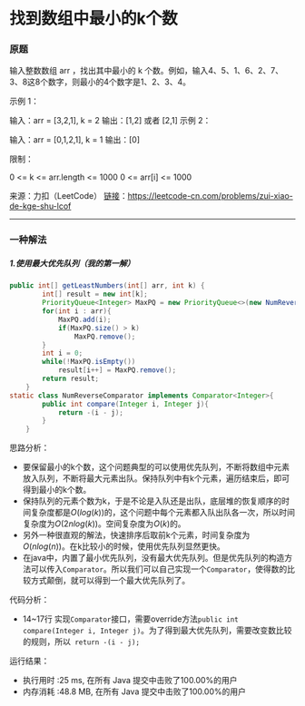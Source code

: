 # 找到数组中最小的k个数

### 原题

输入整数数组 arr ，找出其中最小的 k 个数。例如，输入4、5、1、6、2、7、3、8这8个数字，则最小的4个数字是1、2、3、4。

示例 1：

输入：arr = [3,2,1], k = 2
输出：[1,2] 或者 [2,1]
示例 2：

输入：arr = [0,1,2,1], k = 1
输出：[0]


限制：

0 <= k <= arr.length <= 1000
0 <= arr[i] <= 1000

来源：力扣（LeetCode）
[链接](https://leetcode-cn.com/problems/zui-xiao-de-kge-shu-lcof)：https://leetcode-cn.com/problems/zui-xiao-de-kge-shu-lcof

----

### 一种解法

##### 1.使用最大优先队列（我的第一解）

```java
public int[] getLeastNumbers(int[] arr, int k) {
        int[] result = new int[k];
        PriorityQueue<Integer> MaxPQ = new PriorityQueue<>(new NumReverseComparator());
        for(int i : arr){
            MaxPQ.add(i);
            if(MaxPQ.size() > k)
                MaxPQ.remove();
        }
        int i = 0;
        while(!MaxPQ.isEmpty())
            result[i++] = MaxPQ.remove();
        return result;
    }
static class NumReverseComparator implements Comparator<Integer>{
        public int compare(Integer i, Integer j){
            return -(i - j);
        }
    }
```

思路分析：

* 要保留最小的k个数，这个问题典型的可以使用优先队列，不断将数组中元素放入队列，不断将最大元素出队。保持队列中有k个元素，遍历结束后，即可得到最小的k个数。
* 保持队列的元素个数为k，于是不论是入队还是出队，底层堆的恢复顺序的时间复杂度都是$O(log(k))$的，这个问题中每个元素都入队出队各一次，所以时间复杂度为$O(2nlog(k))$。空间复杂度为$O(k)$的。
* 另外一种很直观的解法，快速排序后取前k个元素，时间复杂度为$O(nlog(n))$。在k比较小的时候，使用优先队列显然更快。
* 在java中，内置了最小优先队列，没有最大优先队列。但是优先队列的构造方法可以传入`Comparator`。所以我们可以自己实现一个`Comparator`，使得数的比较方式颠倒，就可以得到一个最大优先队列了。

代码分析：

* 14~17行 实现`Comparator`接口，需要override方法`public int compare(Integer i, Integer j)`。为了得到最大优先队列，需要改变数比较的规则，所以` return -(i - j);`

运行结果：
* 执行用时 :25 ms, 在所有 Java 提交中击败了100.00%的用户
* 内存消耗 :48.8 MB, 在所有 Java 提交中击败了100.00%的用户
